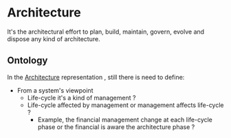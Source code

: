 # Architecture

It's the architectural effort to plan, build, maintain, govern, evolve and dispose any kind of architecture.

## Ontology

In the [Architecture](Architecture.ts) representation , still there is need to define:

- From a system's viewpoint
 	- Life-cycle it's a kind of management ?
 	- Life-cycle affected by management or management affects life-cycle ?
  		- Example, the financial management change at each life-cycle phase or the financial is aware the architecture phase ?
